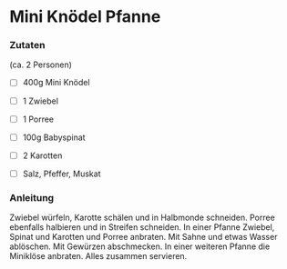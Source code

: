 # Mini Knödel Pfanne

### Zutaten
(ca. 2 Personen)

- [ ] 400g Mini Knödel
- [ ] 1 Zwiebel
- [ ] 1 Porree
- [ ] 100g Babyspinat
- [ ] 2 Karotten
- [ ] Salz, Pfeffer, Muskat


### Anleitung
Zwiebel würfeln, Karotte schälen und in Halbmonde schneiden. Porree ebenfalls halbieren und in Streifen schneiden.
In einer Pfanne Zwiebel, Spinat und Karotten und Porree anbraten. Mit Sahne und etwas Wasser ablöschen. Mit Gewürzen abschmecken.
In einer weiteren Pfanne die Miniklöse anbraten. Alles zusammen servieren.

